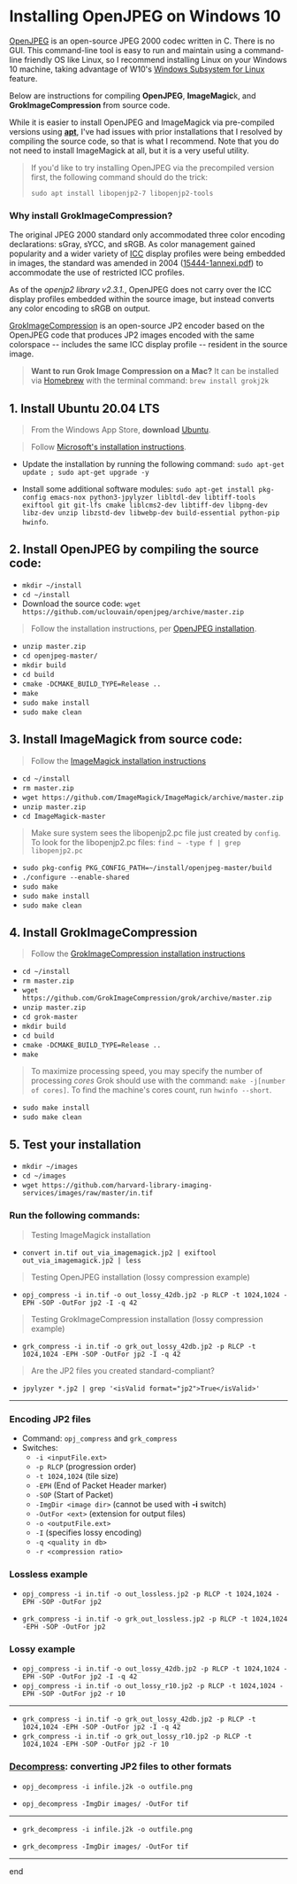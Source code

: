 # Installing OpenJPEG on Windows 10

[OpenJPEG](https://www.openjpeg.org/) is an open-source JPEG 2000 codec written in C. There is no GUI. This command-line tool is easy to run and maintain using a command-line friendly OS like Linux, so I recommend installing Linux on your Windows 10 machine, taking advantage of W10's [Windows Subsystem for Linux](https://docs.microsoft.com/en-us/windows/wsl/) feature.

Below are instructions for compiling **OpenJPEG**, **ImageMagic**k, and **GrokImageCompression** from source code.

While it is easier to install OpenJPEG and ImageMagick via pre-compiled versions using **[apt](https://en.wikipedia.org/wiki/APT_(software))**, I've had issues with prior installations that I resolved by compiling the source code, so that is what I recommend. Note that you do not need to install ImageMagick at all, but it is a very useful utility.

> If you'd like to try installing OpenJPEG via the precompiled version first, the following command should do the trick:
> 
> `sudo apt install libopenjp2-7 libopenjp2-tools`

### Why install GrokImageCompression?

The original JPEG 2000 standard only accommodated three color encoding declarations: sGray, sYCC, and sRGB. As color management gained popularity and a wider variety of [ICC](https://en.wikipedia.org/wiki/ICC_profile) display profiles were being embedded in images, the standard was amended in 2004 ([15444-1annexi.pdf](https://wiki.opf-labs.org/download/attachments/11337762/15444-1annexi.pdf?version=1&modificationDate=1324478641000)) to accommodate the use of restricted ICC profiles.

As of the *openjp2 library v2.3.1.*, OpenJPEG does not carry over the ICC display profiles embedded within the source image, but instead converts any color encoding to sRGB on output.

[GrokImageCompression](https://grokimagecompression.github.io/grok/) is an open-source JP2 encoder based on the OpenJPEG code that produces JP2 images encoded with the same colorspace -- includes the same ICC display profile -- resident in the source image.

> **Want to run Grok Image Compression on a Mac?** It can be installed via [Homebrew](https://brew.sh/) with the terminal command: `brew install grokj2k`

## 1. Install Ubuntu 20.04 LTS

> From the Windows App Store, **download** [Ubuntu](https://www.microsoft.com/en-us/p/ubuntu-2004-lts/9n6svws3rx71?cid=msft_web_chart&activetab=pivot:overviewtab).

> Follow [Microsoft's installation instructions](https://docs.microsoft.com/en-us/windows/wsl/install-win10).

* Update the installation by running the following command: `sudo apt-get update ; sudo apt-get upgrade -y`

* Install some additional software modules: `sudo apt-get install pkg-config emacs-nox python3-jpylyzer libltdl-dev libtiff-tools exiftool git git-lfs cmake liblcms2-dev libtiff-dev libpng-dev libz-dev unzip libzstd-dev libwebp-dev build-essential python-pip hwinfo`.

## 2. Install OpenJPEG by compiling the source code:
* `mkdir ~/install`
* `cd ~/install`
* Download the source code: `wget https://github.com/uclouvain/openjpeg/archive/master.zip`

> Follow the installation instructions, per [OpenJPEG installation](https://github.com/uclouvain/openjpeg/blob/master/INSTALL.md#openjpeg-installation).

* `unzip master.zip`
* `cd openjpeg-master/`
* `mkdir build`
* `cd build`
* `cmake -DCMAKE_BUILD_TYPE=Release ..`
* `make`
* `sudo make install`
* `sudo make clean`

## 3. Install ImageMagick from source code:

> Follow the [ImageMagick installation instructions](https://github.com/ImageMagick/ImageMagick/blob/master/Install-unix.txt)

* `cd ~/install`
* `rm master.zip`
* `wget https://github.com/ImageMagick/ImageMagick/archive/master.zip`
* `unzip master.zip`
* `cd ImageMagick-master`

> Make sure system sees the libopenjp2.pc file just created by `config`. To look for the libopenjp2.pc files: `find ~ -type f | grep libopenjp2.pc`

* `sudo pkg-config PKG_CONFIG_PATH=~/install/openjpeg-master/build`
* `./configure --enable-shared`
* `sudo make`
* `sudo make install`
* `sudo make clean`

## 4. Install GrokImageCompression

> Follow the [GrokImageCompression installation instructions](https://github.com/GrokImageCompression/grok/blob/master/INSTALL.md)

* `cd ~/install`
* `rm master.zip`
* `wget https://github.com/GrokImageCompression/grok/archive/master.zip`
* `unzip master.zip`
* `cd grok-master`
* `mkdir build`
* `cd build`
* `cmake -DCMAKE_BUILD_TYPE=Release ..`
* `make`
> To maximize processing speed, you may specify the number of processing *cores* Grok should use with the command: `make -j[number of cores]`. To find the machine's cores count, run `hwinfo --short`.
* `sudo make install`
* `sudo make clean`

## 5. Test your installation

* `mkdir ~/images`
* `cd ~/images`
* `wget https://github.com/harvard-library-imaging-services/images/raw/master/in.tif`

### Run the following commands:

> Testing ImageMagick installation

* `convert in.tif out_via_imagemagick.jp2 | exiftool out_via_imagemagick.jp2 | less`

> Testing OpenJPEG installation (lossy compression example)

* `opj_compress -i in.tif -o out_lossy_42db.jp2 -p RLCP -t 1024,1024 -EPH -SOP -OutFor jp2 -I -q 42`

> Testing GrokImageCompression installation (lossy compression example)

* `grk_compress -i in.tif -o grk_out_lossy_42db.jp2 -p RLCP -t 1024,1024 -EPH -SOP -OutFor jp2 -I -q 42`

> Are the JP2 files you created standard-compliant?

* `jpylyzer *.jp2 | grep '<isValid format="jp2">True</isValid>'`

---

### Encoding JP2 files

* Command: `opj_compress` and `grk_compress`
* Switches:
	* `-i <inputFile.ext>`
	*  `-p RLCP` (progression order)
	*  `-t 1024,1024` (tile size)
	*  `-EPH` (End of Packet Header marker)
	*  `-SOP` (Start of Packet)
	*  `-ImgDir <image dir>` (cannot be used with **-i** switch)
	*  `-OutFor <ext>` (extension for output files)
	*  `-o <outputFile.ext>`
	*  `-I` (specifies lossy encoding)
	*  `-q <quality in db>`
	*  `-r <compression ratio>`

### Lossless example

* `opj_compress -i in.tif -o out_lossless.jp2 -p RLCP -t 1024,1024 -EPH -SOP -OutFor jp2`

* `grk_compress -i in.tif -o grk_out_lossless.jp2 -p RLCP -t 1024,1024 -EPH -SOP -OutFor jp2`

### Lossy example

* `opj_compress -i in.tif -o out_lossy_42db.jp2 -p RLCP -t 1024,1024 -EPH -SOP -OutFor jp2 -I -q 42`
* `opj_compress -i in.tif -o out_lossy_r10.jp2 -p RLCP -t 1024,1024 -EPH -SOP -OutFor jp2 -r 10`

---

* `grk_compress -i in.tif -o grk_out_lossy_42db.jp2 -p RLCP -t 1024,1024 -EPH -SOP -OutFor jp2 -I -q 42`
* `grk_compress -i in.tif -o grk_out_lossy_r10.jp2 -p RLCP -t 1024,1024 -EPH -SOP -OutFor jp2 -r 10`

### [Decompress](http://manpages.ubuntu.com/manpages/cosmic/man1/opj_decompress.1.html): converting JP2 files to other formats

* `opj_decompress -i infile.j2k -o outfile.png`

* `opj_decompress -ImgDir images/ -OutFor tif`

---

* `grk_decompress -i infile.j2k -o outfile.png`

* `grk_decompress -ImgDir images/ -OutFor tif`
  
  
---
  
  end
  
  
